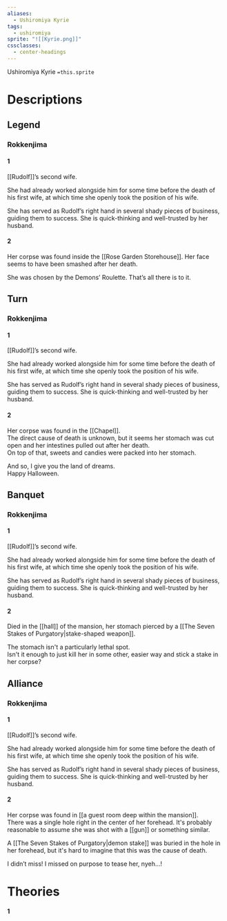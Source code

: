 ```yaml
---
aliases:
  - Ushiromiya Kyrie
tags:
  - ushiromiya
sprite: "![[Kyrie.png]]"
cssclasses:
  - center-headings
---
```

Ushiromiya Kyrie
`=this.sprite`

# Descriptions

## Legend
### Rokkenjima
#### 1
[[Rudolf]]’s second wife.

She had already worked alongside him for some time before the death of his first wife, at which time she openly took the position of his wife.

She has served as Rudolf’s right hand in several shady pieces of business, guiding them to success. She is quick-thinking and well-trusted by her husband.
#### 2
Her corpse was found inside the [[Rose Garden Storehouse]]. Her face seems to have been smashed after her death.

She was chosen by the Demons’ Roulette. That’s all there is to it.
## Turn
### Rokkenjima
#### 1
[[Rudolf]]’s second wife.

She had already worked alongside him for some time before the death of his first wife, at which time she openly took the position of his wife.

She has served as Rudolf’s right hand in several shady pieces of business, guiding them to success. She is quick-thinking and well-trusted by her husband.
#### 2
Her corpse was found in the [[Chapel]].  
The direct cause of death is unknown, but it seems her stomach was cut open and her intestines pulled out after her death.  
On top of that, sweets and candies were packed into her stomach.  

And so, I give you the land of dreams.  
Happy Halloween.
## Banquet
### Rokkenjima
#### 1
[[Rudolf]]’s second wife.

She had already worked alongside him for some time before the death of his first wife, at which time she openly took the position of his wife.

She has served as Rudolf’s right hand in several shady pieces of business, guiding them to success. She is quick-thinking and well-trusted by her husband.
#### 2
Died in the [[hall]] of the mansion, her stomach pierced by a [[The Seven Stakes of Purgatory|stake-shaped weapon]].  

The stomach isn't a particularly lethal spot.  
Isn't it enough to just kill her in some other, easier way and stick a stake in her corpse?
## Alliance
### Rokkenjima
#### 1
[[Rudolf]]’s second wife.

She had already worked alongside him for some time before the death of his first wife, at which time she openly took the position of his wife.

She has served as Rudolf’s right hand in several shady pieces of business, guiding them to success. She is quick-thinking and well-trusted by her husband.
#### 2
Her corpse was found in [[a guest room deep within the mansion]].  
There was a single hole right in the center of her forehead. It's probably reasonable to assume she was shot with a [[gun]] or something similar.  

A [[The Seven Stakes of Purgatory|demon stake]] was buried in the hole in her forehead, but it's hard to imagine that this was the cause of death.  

I didn’t miss! I missed on purpose to tease her, nyeh...!  

# Theories
#### 1
